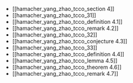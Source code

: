 - [[hamacher_yang_zhao_tcco_section 4]]
- [[hamacher_yang_zhao_tcco_31]]
- [[hamacher_yang_zhao_tcco_definition 4.1]]
- [[hamacher_yang_zhao_tcco_remark 4.2]]
- [[hamacher_yang_zhao_tcco_32]]
- [[hamacher_yang_zhao_tcco_conjecture 4.3]]
- [[hamacher_yang_zhao_tcco_33]]
- [[hamacher_yang_zhao_tcco_definition 4.4]]
- [[hamacher_yang_zhao_tcco_lemma 4.5]]
- [[hamacher_yang_zhao_tcco_theorem 4.6]]
- [[hamacher_yang_zhao_tcco_remark 4.7]]
